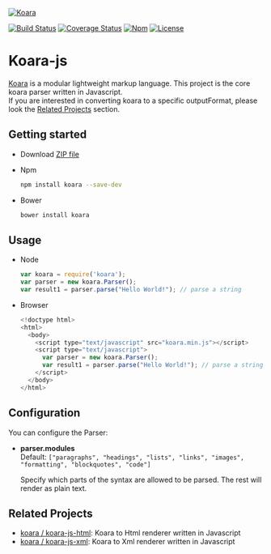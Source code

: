 [![Koara](https://www.codeaddslife.com/koara.png)](https://www.codeaddslife.com/koara)

[![Build Status](https://img.shields.io/travis/koara/koara-js.svg)](https://travis-ci.org/koara/koara-js)
[![Coverage Status](https://img.shields.io/coveralls/koara/koara-js.svg)](https://coveralls.io/github/koara/koara-js?branch=master)
[![Npm](https://img.shields.io/npm/v/koara.svg?maxAge=2592000)]()
[![License](https://img.shields.io/badge/License-Apache%202.0-blue.svg)](https://github.com/koara/koara-js/blob/master/LICENSE)

# Koara-js
[Koara](https://www.codeaddslife.com/koara) is a modular lightweight markup language. This project is the core koara parser written in Javascript.  
If you are interested in converting koara to a specific outputFormat, please look the [Related Projects](#related-projects) section.

## Getting started
- Download [ZIP file](https://github.com/koara/koara-js/archive/0.15.0.zip)
- Npm

  ```bash
  npm install koara --save-dev
  ```
  
- Bower

  ```xml
  bower install koara
  ```

## Usage
- Node

  ```js
  var koara = require('koara');
  var parser = new koara.Parser();
  var result1 = parser.parse("Hello World!"); // parse a string
  ```

- Browser

  ```js
  <!doctype html>
  <html>
    <body>
      <script type="text/javascript" src="koara.min.js"></script>
      <script type="text/javascript">
        var parser = new koara.Parser();
        var result1 = parser.parse("Hello World!"); // parse a string
      </script>
    </body>
  </html>
  ```

## Configuration
You can configure the Parser:

-  **parser.modules**  
   Default:	`["paragraphs", "headings", "lists", "links", "images", "formatting", "blockquotes", "code"]`
   
   Specify which parts of the syntax are allowed to be parsed. The rest will render as plain text.

## Related Projects

- [koara / koara-js-html](http://www.github.com/koara/koara-js-html): Koara to Html renderer written in Javascript
- [koara / koara-js-xml](http://www.github.com/koara/koara-js-html): Koara to Xml renderer written in Javascript